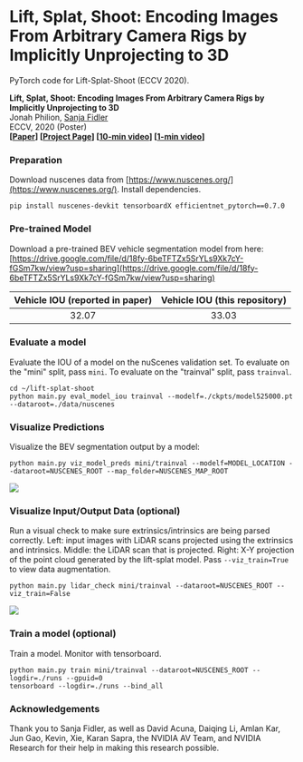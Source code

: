 # Lift, Splat, Shoot: Encoding Images From Arbitrary Camera Rigs by Implicitly Unprojecting to 3D

PyTorch code for Lift-Splat-Shoot (ECCV 2020).

**Lift, Splat, Shoot: Encoding Images From Arbitrary Camera Rigs by Implicitly Unprojecting to 3D**  
Jonah Philion, [Sanja Fidler](http://www.cs.toronto.edu/~fidler/)\
ECCV, 2020 (Poster)\
**[[Paper](https://arxiv.org/abs/2008.05711)] [[Project Page](https://nv-tlabs.github.io/lift-splat-shoot/)] [[10-min video](https://youtu.be/oL5ISk6BnDE)] [[1-min video](https://youtu.be/ypQQUG4nFJY)]**


### Preparation
Download nuscenes data from [https://www.nuscenes.org/](https://www.nuscenes.org/). Install dependencies.

```
pip install nuscenes-devkit tensorboardX efficientnet_pytorch==0.7.0
```

### Pre-trained Model
Download a pre-trained BEV vehicle segmentation model from here: [https://drive.google.com/file/d/18fy-6beTFTZx5SrYLs9Xk7cY-fGSm7kw/view?usp=sharing](https://drive.google.com/file/d/18fy-6beTFTZx5SrYLs9Xk7cY-fGSm7kw/view?usp=sharing)

| Vehicle IOU (reported in paper)        | Vehicle IOU (this repository)         |
|:-------------:|:-------------:| 
| 32.07      | 33.03 |

### Evaluate a model
Evaluate the IOU of a model on the nuScenes validation set. To evaluate on the "mini" split, pass `mini`. To evaluate on the "trainval" split, pass `trainval`.

```
cd ~/lift-splat-shoot
python main.py eval_model_iou trainval --modelf=./ckpts/model525000.pt --dataroot=./data/nuscenes
```

### Visualize Predictions
Visualize the BEV segmentation output by a model:

```
python main.py viz_model_preds mini/trainval --modelf=MODEL_LOCATION --dataroot=NUSCENES_ROOT --map_folder=NUSCENES_MAP_ROOT
```
<img src="./imgs/eval.gif">

### Visualize Input/Output Data (optional)
Run a visual check to make sure extrinsics/intrinsics are being parsed correctly. Left: input images with LiDAR scans projected using the extrinsics and intrinsics. Middle: the LiDAR scan that is projected. Right: X-Y projection of the point cloud generated by the lift-splat model. Pass `--viz_train=True` to view data augmentation.

```
python main.py lidar_check mini/trainval --dataroot=NUSCENES_ROOT --viz_train=False
```
<img src="./imgs/check.gif">

### Train a model (optional)
Train a model. Monitor with tensorboard.

```
python main.py train mini/trainval --dataroot=NUSCENES_ROOT --logdir=./runs --gpuid=0
tensorboard --logdir=./runs --bind_all
```

### Acknowledgements
Thank you to Sanja Fidler, as well as David Acuna, Daiqing Li, Amlan Kar, Jun Gao, Kevin, Xie, Karan Sapra, the NVIDIA AV Team, and NVIDIA Research for their help in making this research possible.
